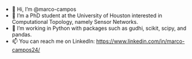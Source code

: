 - 👋 Hi, I’m @marco-campos
- 👀 I’m a PhD student at the University of Houston interested in Computational Topology, namely Sensor Networks.
- 🌱 I’m working in Python with packages such as gudhi, scikit, scipy, and pandas.
- 📫 You can reach me on LinkedIn: https://www.linkedin.com/in/marco-campos24/

<!---
marco-campos/marco-campos is a ✨ special ✨ repository because its `README.md` (this file) appears on your GitHub profile.
You can click the Preview link to take a look at your changes.
--->
